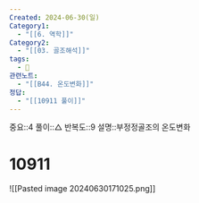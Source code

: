 ```yaml
---
Created: 2024-06-30(일)
Category1:
  - "[[6. 역학]]"
Category2:
  - "[[03. 골조해석]]"
tags:
  - 🧮
관련노트:
  - "[[B44. 온도변화]]"
정답:
  - "[[10911 풀이]]"
---
```

중요::4
풀이::△
반복도::9
설명::부정정골조의 온도변화
#  10911
![[Pasted image 20240630171025.png]]
